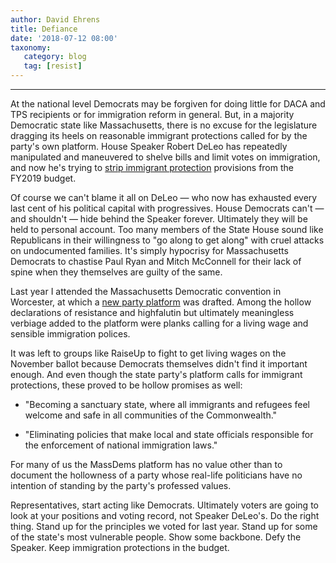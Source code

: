 ```yaml
---
author: David Ehrens
title: Defiance
date: '2018-07-12 08:00'
taxonomy:
   category: blog
   tag: [resist]
---
```

---
At the national level Democrats may be forgiven for doing little for DACA and TPS recipients or for immigration reform in general. But, in a majority Democratic state like Massachusetts, there is no excuse for the legislature dragging its heels on reasonable immigrant protections called for by the party's own platform. House Speaker Robert DeLeo has repeatedly manipulated and maneuvered to shelve bills and limit votes on immigration, and now he's trying to [strip immigrant protection](https://www.masslive.com/politics/index.ssf/2018/07/house_speaker_robert_deleo_sug.html) provisions from the FY2019 budget.

Of course we can't blame it all on DeLeo — who now has exhausted every last cent of his political capital with progressives. House Democrats can't — and shouldn't — hide behind the Speaker forever. Ultimately they will be held to personal account. Too many members of the State House sound like Republicans in their willingness to "go along to get along" with cruel attacks on undocumented families. It's simply hypocrisy for Massachusetts Democrats to chastise Paul Ryan and Mitch McConnell for their lack of spine when they themselves are guilty of the same.

Last year I attended the Massachusetts Democratic convention in Worcester, at which a [new party platform](https://massdems.org/wp-content/uploads/2018/01/2017-Platform-Massachusetts-Democratic-Party.pdf) was drafted. Among the hollow declarations of resistance and highfalutin but ultimately meaningless verbiage added to the platform were planks calling for a living wage and sensible immigration polices.

It was left to groups like RaiseUp to fight to get living wages on the November ballot because Democrats themselves didn't find it important enough. And even though the state party's platform calls for immigrant protections, these proved to be hollow promises as well:

-   "Becoming a sanctuary state, where all immigrants and refugees feel welcome and safe in all communities of the Commonwealth."

-   "Eliminating policies that make local and state officials responsible for the enforcement of national immigration laws."

For many of us the MassDems platform has no value other than to document the hollowness of a party whose real-life politicians have no intention of standing by the party's professed values.

Representatives, start acting like Democrats. Ultimately voters are going to look at your positions and voting record, not Speaker DeLeo's. Do the right thing. Stand up for the principles we voted for last year. Stand up for some of the state's most vulnerable people. Show some backbone. Defy the Speaker. Keep immigration protections in the budget.
